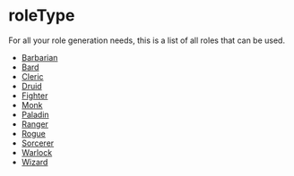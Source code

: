 <script>const page = "class"</script>

# <b><span class="red">roleType</span></b>
For all your role generation needs, this is a list of all roles that can be used.
- <a href="./roleTypes/barbarian.html">Barbarian</a>
- <a href="./roleTypes/bard.html">Bard</a>
- <a href="./roleTypes/cleric.html">Cleric</a>
- <a href="./roleTypes/druid.html">Druid</a>
- <a href="./roleTypes/fighter.html">Fighter</a>
- <a href="./roleTypes/monk.html">Monk</a>
- <a href="./roleTypes/paladin.html">Paladin</a>
- <a href="./roleTypes/ranger.html">Ranger</a>
- <a href="./roleTypes/rogue.html">Rogue</a>
- <a href="./roleTypes/sorcerer.html">Sorcerer</a>
- <a href="./roleTypes/warlock.html">Warlock</a>
- <a href="./roleTypes/wizard.html">Wizard</a>
